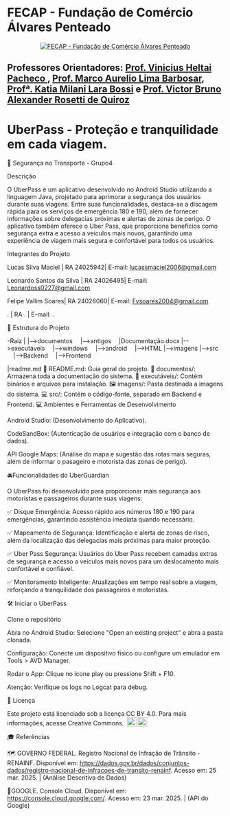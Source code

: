 # FECAP - Fundação de Comércio Álvares Penteado

<p align="center">
<a href= "https://www.fecap.br/"><img src="https://encrypted-tbn0.gstatic.com/images?q=tbn:ANd9GcRhZPrRa89Kma0ZZogxm0pi-tCn_TLKeHGVxywp-LXAFGR3B1DPouAJYHgKZGV0XTEf4AE&usqp=CAU" alt="FECAP - Fundação de Comércio Álvares Penteado" border="0"></a>

## Professores Orientadores: <a href="">Prof. Vinicius Heltai Pacheco </a>, <a href="">Prof. Marco Aurelio Lima Barbosar</a>, <a href="">Profª. Katia Milani Lara Bossi</a> e <a href="">Prof. Victor Bruno Alexander Rosetti de Quiroz</a>
</a>

# UberPass - Proteção e tranquilidade em cada viagem.

🚖 Segurança no Transporte - Grupo4

Descrição

​O UberPass é um aplicativo desenvolvido no Android Studio utilizando a linguagem Java, projetado para aprimorar a segurança dos usuários durante suas viagens. Entre suas funcionalidades, destaca-se a discagem rápida para os serviços de emergência 180 e 190, além de fornecer informações sobre delegacias próximas e alertas de zonas de perigo. O aplicativo também oferece o Uber Pass, que proporciona benefícios como segurança extra e acesso a veículos mais novos, garantindo uma experiência de viagem mais segura e confortável para todos os usuários.​


Integrantes do Projeto

Lucas Silva Maciel | RA 24025942| E-mail: lucassmaciel2006@gmail.com

Leonardo Santos da Silva | RA 24026495| E-mail: Leonardoss0227@gmail.com

Felipe Vallim Soares| RA 24026060| E-mail: Fvsoares2004@gmail.com

. | RA . | E-mail: .

📂 Estrutura do Projeto

-Raiz
|
|-->documentos
 |-->antigos
 |Documentação.docx
|-->executáveis
 |-->windows
 |-->android
 |-->HTML
|-->imagens
|-->src
 |-->Backend
 |-->Frontend
 
|readme.md
📄 README.md: Guia geral do projeto.
📁 documentos/: Armazena toda a documentação do sistema.
📂 executáveis/: Contém binários e arquivos para instalação.
🖼️ imagens/: Pasta destinada a imagens do sistema.
💻 src/: Contém o código-fonte, separado em Backend e Frontend.
💻 Ambientes e Ferramentas de Desenvolvimento

Android Studio: (Desenvolvimento do Aplicativo).

CodeSandBox: (Autenticação de usuários e integração com o banco de dados).

API Google Maps: (Análise do mapa e sugestão das rotas mais seguras, além de informar o pasageiro e motorista das zonas de perigo).

🚘Funcionalidades do UberGuardian

O UberPass foi desenvolvido para proporcionar mais segurança aos motoristas e passageiros durante suas viagens:

✅ Disque Emergência: Acesso rápido aos números 180 e 190 para emergências, garantindo assistência imediata quando necessário.

✅ Mapeamento de Segurança: Identificação e alerta de zonas de risco, além da localização das delegacias mais próximas para maior proteção.

✅ Uber Pass Segurança: Usuários do Uber Pass recebem camadas extras de segurança e acesso a veículos mais novos para um deslocamento mais confortável e confiável.

✅ Monitoramento Inteligente: Atualizações em tempo real sobre a viagem, reforçando a tranquilidade dos passageiros e motoristas.


🛠️ Iniciar o UberPass

Clone o repositório

Abra no Android Studio: Selecione "Open an existing project" e abra a pasta clonada.

Configuração: Conecte um dispositivo físico ou configure um emulador em Tools > AVD Manager.

Rodar o App: Clique no ícone play ou pressione Shift + F10.

Atenção: Verifique os logs no Logcat para debug.

📜 Licença

Este projeto está licenciado sob a licença CC BY 4.0. Para mais informações, acesse Creative Commons. <img style="height:22px!important;margin-left:3px;vertical-align:text-bottom;" src="https://mirrors.creativecommons.org/presskit/icons/cc.svg?ref=chooser-v1" alt=""><img style="height:22px!important;margin-left:3px;vertical-align:text-bottom;" src="https://mirrors.creativecommons.org/presskit/icons/by.svg?ref=chooser-v1" alt=""></a></p>


🎓 Referências

🗺️ GOVERNO FEDERAL. Registro Nacional de Infração de Trânsito - RENAINF. Disponível em: https://dados.gov.br/dados/conjuntos-dados/registro-nacional-de-infracoes-de-transito-renainf. Acesso em: 25 mar. 2025. | (Análise Descritiva de Dados)

📍GOOGLE. Console Cloud. Disponível em: https://console.cloud.google.com/. Acesso em: 23 mar. 2025. | (API do Google)
